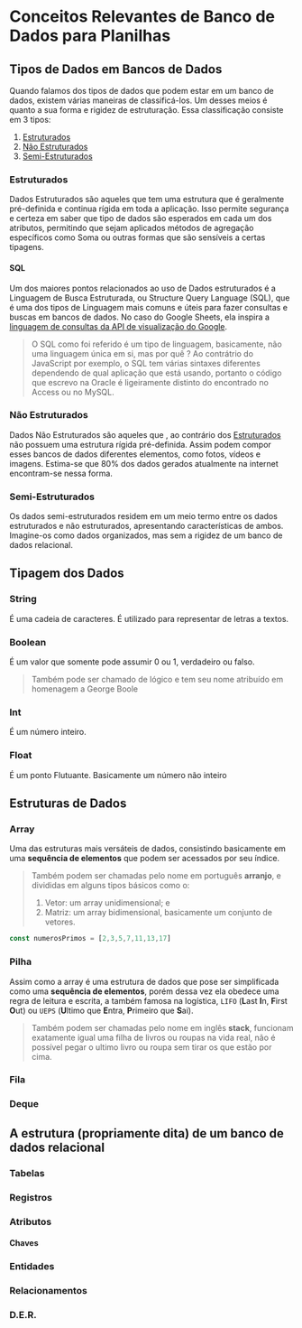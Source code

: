 # Conceitos Relevantes de Banco de Dados para Planilhas

## Tipos de Dados em Bancos de Dados

Quando falamos dos tipos de dados que podem estar em um banco de dados, existem várias maneiras de classificá-los. Um desses meios é quanto a sua forma e rigidez de estruturação. Essa classificação consiste em 3 tipos:

1. [Estruturados](./DBConcepts.md#estruturados)
2. [Não Estruturados](./DBConcepts.md#não-estruturados)
3. [Semi-Estruturados](./DBConcepts.md#semi-estruturados)

<!-- **Mas no que isso vai me ajudar nas planilhas?**
O Google Sheets força automaticamente os tipos de cada uma das colunas, ou atributos. -->

### Estruturados

Dados Estruturados são aqueles que tem uma estrutura que é geralmente pré-definida e continua rígida em toda a aplicação. Isso permite segurança e certeza em saber que tipo de dados são esperados em cada um dos atributos, permitindo que sejam aplicados métodos de agregação específicos como Soma ou outras formas que são sensíveis a certas tipagens.

#### SQL

Um dos maiores pontos relacionados ao uso de Dados estruturados é a Linguagem de Busca Estruturada, ou Structure Query Language (SQL), que é uma dos tipos de Linguagem mais comuns e úteis para fazer consultas e buscas em bancos de dados. No caso do Google Sheets, ela inspira a [linguagem de consultas da API de visualização do Google](https://developers.google.com/chart/interactive/docs/querylanguage?hl=pt-br).

> O SQL como foi referido é um tipo de linguagem, basicamente, não uma linguagem única em si, mas por quê ? Ao contrátrio do JavaScript por exemplo, o SQL tem várias sintaxes diferentes dependendo de qual aplicação que está usando, portanto o código que escrevo na Oracle é ligeiramente distinto do encontrado no Access ou no MySQL.

### Não Estruturados

Dados Não Estruturados são aqueles que , ao contrário dos [Estruturados](./DBConcepts.md#estruturados) não possuem uma estrutura rígida pré-definida. Assim podem compor esses bancos de dados diferentes elementos, como fotos, vídeos e imagens. Estima-se que 80% dos dados gerados atualmente na internet encontram-se nessa forma.

### Semi-Estruturados

Os dados semi-estruturados residem em um meio termo entre os dados estruturados e não estruturados, apresentando características de ambos. Imagine-os como dados organizados, mas sem a rigidez de um banco de dados relacional.

## Tipagem dos Dados

### String

É uma cadeia de caracteres. É utilizado para representar de letras a textos.

### Boolean

É um valor que somente pode assumir 0 ou 1, verdadeiro ou falso.

> Também pode ser chamado de lógico e tem seu nome atribuído em homenagem a George Boole

### Int

É um número inteiro.

### Float

É um ponto Flutuante. Basicamente um número não inteiro

## Estruturas de Dados

### Array

Uma das estruturas mais versáteis de dados, consistindo basicamente em uma **sequência de elementos** que podem ser acessados por seu índice.

> Também podem ser chamadas pelo nome em português **arranjo**, e divididas em alguns tipos básicos como o:
>
> 1. Vetor: um array unidimensional; e
> 2. Matriz: um array bidimensional, basicamente um conjunto de vetores.

```JavaScript
const numerosPrimos = [2,3,5,7,11,13,17]
```

### Pilha

Assim como a array é uma estrutura de dados que pose ser simplificada como uma **sequência de elementos**, porém dessa vez ela obedece uma regra de leitura e escrita, a também famosa na logística, `LIFO` (**L**ast **I**n, **F**irst **O**ut) ou `UEPS` (**U**ltimo que **E**ntra, **P**rimeiro que **S**ai).

> Também podem ser chamadas pelo nome em inglês **stack**, funcionam exatamente igual uma filha de livros ou roupas na vida real, não é possível pegar o ultimo livro ou roupa sem tirar os que estão por cima.

### Fila

### Deque

## A estrutura (propriamente dita) de um banco de dados relacional

### Tabelas

### Registros

### Atributos

#### Chaves

### Entidades

### Relacionamentos

### D.E.R.
